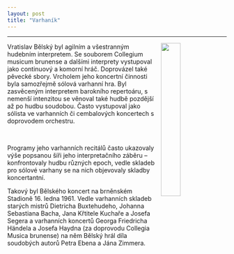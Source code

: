 ```yaml
---
layout: post
title: "Varhaník"
---
```

---
<img src="/assets/varhanik1.png" width="30%" height="30%" style="float: right; margin-left: 10px;">
<div class="ntext">
<p>
Vratislav Bělský byl agilním a všestranným hudebním interpretem. Se souborem Collegium musicum brunense a dalšími interprety vystupoval jako continuový a komorní hráč. Doprovázel také pěvecké sbory. Vrcholem jeho koncertní činnosti byla samozřejmě sólová varhanní hra. Byl zasvěceným interpretem barokního repertoáru, s nemenší intenzitou se věnoval také hudbě pozdější až po hudbu soudobou. Často vystupoval jako sólista ve varhanních či cembalových koncertech s doprovodem orchestru.
</p>

&nbsp;

<p>
Programy jeho varhanních recitálů často ukazovaly výše popsanou šíři jeho interpretačního záběru – konfrontovaly hudbu různých epoch, vedle skladeb pro sólové varhany se na nich objevovaly skladby koncertantní.
</p>
<p>
Takový byl Bělského koncert na brněnském Stadioně 16. ledna 1961. Vedle varhanních skladeb starých mistrů Dietricha Buxtehudeho, Johanna Sebastiana Bacha, Jana Křtitele Kuchaře a Josefa Segera a varhanních koncertů Georga Friedricha Händela a Josefa Haydna (za doprovodu Collegia Musica brunense) na něm Bělský hrál díla soudobých autorů Petra Ebena a Jána Zimmera. 
</p>